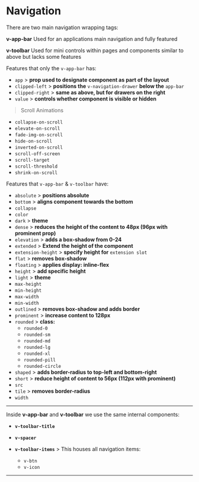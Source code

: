 # Navigation

There are two main navigation wrapping tags:

**v-app-bar** Used for an applications main navigation and fully featured

**v-toolbar** Used for mini controls within pages and components similar to above but lacks some features

Features that only the `v-app-bar` has:

- `app` > **prop used to designate component as part of the layout**
- `clipped-left` > **positions the** `v-navigation-drawer` **below the** `app-bar`
- `clipped-right` > **same as above, but for drawers on the right**
- `value` > **controls whether component is visible or hidden**

> Scroll Animations

- `collapse-on-scroll`
- `elevate-on-scroll`
- `fade-img-on-scroll`
- `hide-on-scroll`
- `inverted-on-scroll`
- `scroll-off-screen`
- `scroll-target`
- `scroll-threshold`
- `shrink-on-scroll`

Features that `v-app-bar` & `v-toolbar` have:

- `absolute` > **positions absolute**
- `bottom` > **aligns component towards the bottom**
- `collapse`
- `color`
- `dark` > **theme**
- `dense` > **reduces the height of the content to 48px (96px with prominent prop)**
- `elevation` > **adds a box-shadow from 0-24**
- `extended` > **Extend the height of the component**
- `extension-height` > **specify height for** `extension slot`
- `flat` > **removes box-shadow**
- `floating` > **applies display: inline-flex**
- `height` > **add specific height**
- `light` > **theme**
- `max-height`
- `min-height`
- `max-width`
- `min-width`
- `outlined` > **removes box-shadow and adds border**
- `prominent` > **increase content to 128px**
- `rounded` > **class:**
  - `rounded-0`
  - `rounded-sm`
  - `rounded-md`
  - `rounded-lg`
  - `rounded-xl`
  - `rounded-pill`
  - `rounded-circle`
- `shaped` > **adds border-radius to top-left and bottom-right**
- `short` > **reduce height of content to 56px (112px with prominent)**
- `src`
- `tile` > **removes border-radius**
- `width`

---

Inside **v-app-bar** and **v-toolbar** we use the same internal components:

- **`v-toolbar-title`**

- **`v-spacer`**

- **`v-toolbar-items`** > This houses all navigation items:
  - `v-btn`
  - `v-icon`

---
